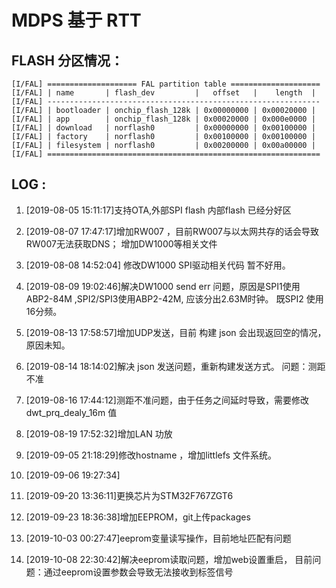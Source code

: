 # MDPS 基于 RTT 

## FLASH 分区情况：
```
[I/FAL] ==================== FAL partition table ====================
[I/FAL] | name       | flash_dev         |   offset   |    length  |
[I/FAL] -------------------------------------------------------------
[I/FAL] | bootloader | onchip_flash_128k | 0x00000000 | 0x00020000 |
[I/FAL] | app        | onchip_flash_128k | 0x00020000 | 0x000e0000 |
[I/FAL] | download   | norflash0         | 0x00000000 | 0x00100000 |
[I/FAL] | factory    | norflash0         | 0x00100000 | 0x00100000 |
[I/FAL] | filesystem | norflash0         | 0x00200000 | 0x00a00000 |
[I/FAL] =============================================================
```

## LOG :

1. [2019-08-05 15:11:17]支持OTA,外部SPI flash 内部flash 已经分好区

2. [2019-08-07 17:47:17]增加RW007 ，目前RW007与以太网共存的话会导致 RW007无法获取DNS； 增加DW1000等相关文件

3. [2019-08-08 14:52:04] 修改DW1000 SPI驱动相关代码 暂不好用。

4. [2019-08-09 19:02:46]解决DW1000 send err 问题，原因是SPI1使用ABP2-84M ,SPI2/SPI3使用ABP2-42M, 应该分出2.63M时钟。  既SPI2 使用16分频。

5. [2019-08-13 17:58:57]增加UDP发送，目前 构建 json 会出现返回空的情况，原因未知。

6. [2019-08-14 18:14:02]解决 json 发送问题，重新构建发送方式。 问题：测距不准

7. [2019-08-16 17:44:12]测距不准问题，由于任务之间延时导致，需要修改 dwt_prq_dealy_16m 值

8. [2019-08-19 17:52:32]增加LAN 功放

9. [2019-09-05 21:18:29]修改hostname ，增加littlefs 文件系统。

10. [2019-09-06 19:27:34] 

11. [2019-09-20 13:36:11]更换芯片为STM32F767ZGT6

12. [2019-09-23 18:36:38]增加EEPROM，git上传packages

13. [2019-10-03 00:27:47]eeprom变量读写操作，目前地址匹配有问题 

14. [2019-10-08 22:30:42]解决eeprom读取问题，增加web设置重启， 目前问题：通过eeprom设置参数会导致无法接收到标签信号